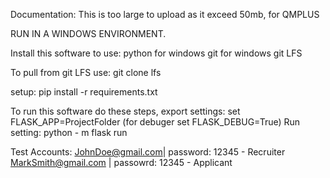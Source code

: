 Documentation:
This is too large to upload as it exceed 50mb, for QMPLUS

RUN IN A WINDOWS ENVIRONMENT.

Install this software to use:
    python for windows
    git for windows 
    git LFS

To pull from git LFS use:
    git clone lfs

setup:
    pip install -r requirements.txt 

To run this software do these steps,
export settings:
    set FLASK_APP=ProjectFolder
    (for debuger set FLASK_DEBUG=True)
Run setting:
    python - m flask run

Test Accounts:
    JohnDoe@gmail.com| password: 12345 - Recruiter
    MarkSmith@gmail.com | passowrd: 12345 - Applicant
